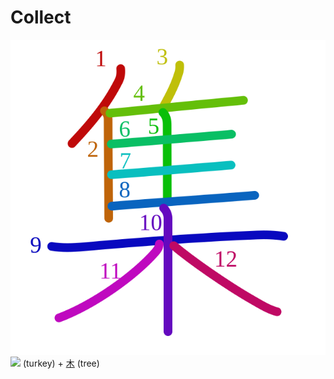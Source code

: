 # Collect
![96c6](../kanji-colorize/96c6.svg)
![](http://www.kanjidamage.com/assets/radsmall/turkey-d0868844d42ef5fcd001c2848e3190aa7d6b8f9e43a9486ce676a0fd60788da6.jpg) (turkey) + [木](../kanji-dict/木.md) (tree) 